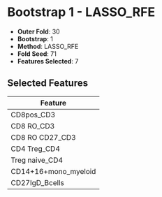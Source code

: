 # Bootstrap 1 - LASSO_RFE

- **Outer Fold**: 30
- **Bootstrap**: 1
- **Method**: LASSO_RFE
- **Fold Seed**: 71
- **Features Selected**: 7

## Selected Features

| Feature |
|---------|
| CD8pos_CD3 |
| CD8 RO_CD3 |
| CD8 RO CD27_CD3 |
| CD4 Treg_CD4 |
| Treg naive_CD4 |
| CD14+16+mono_myeloid |
| CD27IgD_Bcells |

